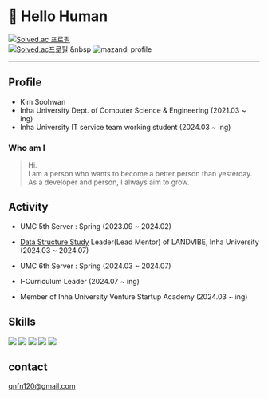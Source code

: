# 👋 Hello Human 

[![Solved.ac 프로필](http://mazassumnida.wtf/api/mini/generate_badge?boj=qnfn120)](https://solved.ac/qnfn120)
<br>
[![Solved.ac프로필](http://mazassumnida.wtf/api/v2/generate_badge?boj=qnfn120)](https://solved.ac/qnfn120)
&nbsp
![mazandi profile](http://mazandi.herokuapp.com/api?handle=qnfn120&theme=warm)

-----

## Profile
- Kim Soohwan
- Inha University Dept. of Computer Science & Engineering   (2021.03 ~ ing)
- Inha University IT service team working student (2024.03 ~ ing)

### Who am I
> Hi. <br> I am a person who wants to become a better person than yesterday. <br> As a developer and person, I always aim to grow.


## Activity
- UMC 5th Server : Spring (2023.09 ~ 2024.02)

- <a href="https://github.com/Landvibe-DataStructure-2024 ">Data Structure Study</a> Leader(Lead Mentor) of LANDVIBE, Inha University (2024.03 ~ 2024.07)

- UMC 6th Server : Spring (2024.03 ~ 2024.07)

- I-Curriculum Leader (2024.07 ~ ing)
- Member of Inha University Venture Startup Academy (2024.03 ~ ing)

## Skills
<img src="https://img.shields.io/badge/java-000000?style=for-the-badge&logo=java&logoColor=white"> 

<img src="https://img.shields.io/badge/spring-6DB33F?style=for-the-badge&logo=springBoot&logoColor=white">

<img src="https://img.shields.io/badge/mysql-4479A1?style=for-the-badge&logo=Mysql&logoColor=white">


<img src="https://img.shields.io/badge/git-F05032?style=for-the-badge&logo=git&logoColor=white">  
<img src="https://img.shields.io/badge/github-181717?style=for-the-badge&logo=github&logoColor=white">

## contact
qnfn120@gmail.com


